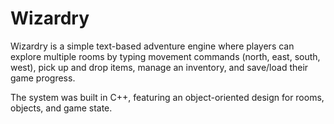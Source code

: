 # Wizardry

Wizardry is a simple text-based adventure engine where players can explore multiple rooms by typing movement commands (north, east, south, west), 
pick up and drop items, manage an inventory, and save/load their game progress. 

The system was built in C++, featuring an object-oriented design for rooms, objects, and game state.
